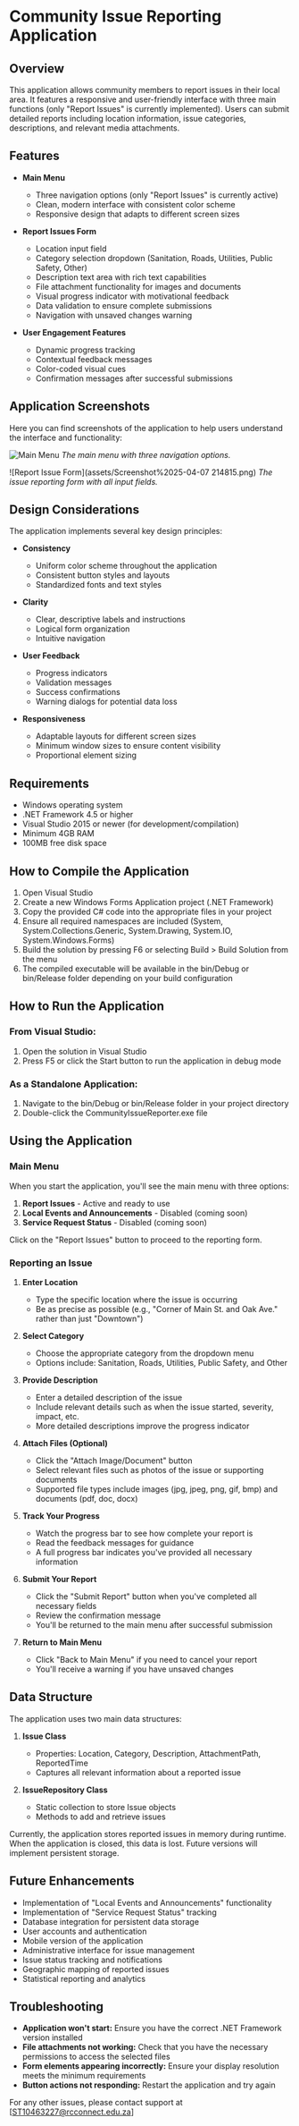 # Community Issue Reporting Application

## Overview
This application allows community members to report issues in their local area. It features a responsive and user-friendly interface with three main functions (only "Report Issues" is currently implemented). Users can submit detailed reports including location information, issue categories, descriptions, and relevant media attachments.

## Features
- **Main Menu**
  - Three navigation options (only "Report Issues" is currently active)
  - Clean, modern interface with consistent color scheme
  - Responsive design that adapts to different screen sizes

- **Report Issues Form**
  - Location input field
  - Category selection dropdown (Sanitation, Roads, Utilities, Public Safety, Other)
  - Description text area with rich text capabilities
  - File attachment functionality for images and documents
  - Visual progress indicator with motivational feedback
  - Data validation to ensure complete submissions
  - Navigation with unsaved changes warning

- **User Engagement Features**
  - Dynamic progress tracking
  - Contextual feedback messages
  - Color-coded visual cues
  - Confirmation messages after successful submissions

## Application Screenshots
Here you can find screenshots of the application to help users understand the interface and functionality:

![Main Menu](assets/Screenshot%202025-04-07%20214758.png)
*The main menu with three navigation options.*

![Report Issue Form](assets/Screenshot%2025-04-07 214815.png)
*The issue reporting form with all input fields.*


## Design Considerations
The application implements several key design principles:

- **Consistency**
  - Uniform color scheme throughout the application
  - Consistent button styles and layouts
  - Standardized fonts and text styles

- **Clarity**
  - Clear, descriptive labels and instructions
  - Logical form organization
  - Intuitive navigation

- **User Feedback**
  - Progress indicators
  - Validation messages
  - Success confirmations
  - Warning dialogs for potential data loss

- **Responsiveness**
  - Adaptable layouts for different screen sizes
  - Minimum window sizes to ensure content visibility
  - Proportional element sizing

## Requirements
- Windows operating system
- .NET Framework 4.5 or higher
- Visual Studio 2015 or newer (for development/compilation)
- Minimum 4GB RAM
- 100MB free disk space

## How to Compile the Application
1. Open Visual Studio
2. Create a new Windows Forms Application project (.NET Framework)
3. Copy the provided C# code into the appropriate files in your project
4. Ensure all required namespaces are included (System, System.Collections.Generic, System.Drawing, System.IO, System.Windows.Forms)
5. Build the solution by pressing F6 or selecting Build > Build Solution from the menu
6. The compiled executable will be available in the bin/Debug or bin/Release folder depending on your build configuration

## How to Run the Application
### From Visual Studio:
1. Open the solution in Visual Studio
2. Press F5 or click the Start button to run the application in debug mode

### As a Standalone Application:
1. Navigate to the bin/Debug or bin/Release folder in your project directory
2. Double-click the CommunityIssueReporter.exe file

## Using the Application

### Main Menu
When you start the application, you'll see the main menu with three options:
1. **Report Issues** - Active and ready to use
2. **Local Events and Announcements** - Disabled (coming soon)
3. **Service Request Status** - Disabled (coming soon)

Click on the "Report Issues" button to proceed to the reporting form.

### Reporting an Issue
1. **Enter Location**
   - Type the specific location where the issue is occurring
   - Be as precise as possible (e.g., "Corner of Main St. and Oak Ave." rather than just "Downtown")

2. **Select Category**
   - Choose the appropriate category from the dropdown menu
   - Options include: Sanitation, Roads, Utilities, Public Safety, and Other

3. **Provide Description**
   - Enter a detailed description of the issue
   - Include relevant details such as when the issue started, severity, impact, etc.
   - More detailed descriptions improve the progress indicator

4. **Attach Files (Optional)**
   - Click the "Attach Image/Document" button
   - Select relevant files such as photos of the issue or supporting documents
   - Supported file types include images (jpg, jpeg, png, gif, bmp) and documents (pdf, doc, docx)

5. **Track Your Progress**
   - Watch the progress bar to see how complete your report is
   - Read the feedback messages for guidance
   - A full progress bar indicates you've provided all necessary information

6. **Submit Your Report**
   - Click the "Submit Report" button when you've completed all necessary fields
   - Review the confirmation message
   - You'll be returned to the main menu after successful submission

7. **Return to Main Menu**
   - Click "Back to Main Menu" if you need to cancel your report
   - You'll receive a warning if you have unsaved changes

## Data Structure
The application uses two main data structures:

1. **Issue Class**
   - Properties: Location, Category, Description, AttachmentPath, ReportedTime
   - Captures all relevant information about a reported issue

2. **IssueRepository Class**
   - Static collection to store Issue objects
   - Methods to add and retrieve issues

Currently, the application stores reported issues in memory during runtime. When the application is closed, this data is lost. Future versions will implement persistent storage.

## Future Enhancements
- Implementation of "Local Events and Announcements" functionality
- Implementation of "Service Request Status" tracking
- Database integration for persistent data storage
- User accounts and authentication
- Mobile version of the application
- Administrative interface for issue management
- Issue status tracking and notifications
- Geographic mapping of reported issues
- Statistical reporting and analytics

## Troubleshooting
- **Application won't start:** Ensure you have the correct .NET Framework version installed
- **File attachments not working:** Check that you have the necessary permissions to access the selected files
- **Form elements appearing incorrectly:** Ensure your display resolution meets the minimum requirements
- **Button actions not responding:** Restart the application and try again

For any other issues, please contact support at [ST10463227@rcconnect.edu.za]
